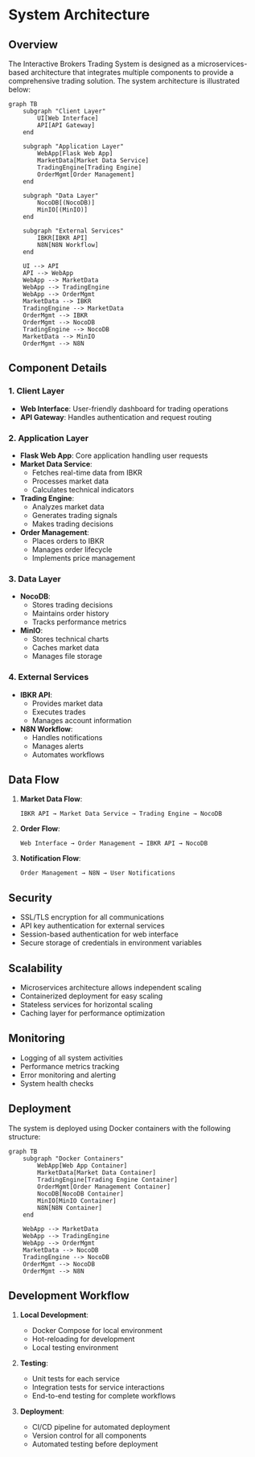 # System Architecture

## Overview

The Interactive Brokers Trading System is designed as a microservices-based architecture that integrates multiple components to provide a comprehensive trading solution. The system architecture is illustrated below:

```mermaid
graph TB
    subgraph "Client Layer"
        UI[Web Interface]
        API[API Gateway]
    end

    subgraph "Application Layer"
        WebApp[Flask Web App]
        MarketData[Market Data Service]
        TradingEngine[Trading Engine]
        OrderMgmt[Order Management]
    end

    subgraph "Data Layer"
        NocoDB[(NocoDB)]
        MinIO[(MinIO)]
    end

    subgraph "External Services"
        IBKR[IBKR API]
        N8N[N8N Workflow]
    end

    UI --> API
    API --> WebApp
    WebApp --> MarketData
    WebApp --> TradingEngine
    WebApp --> OrderMgmt
    MarketData --> IBKR
    TradingEngine --> MarketData
    OrderMgmt --> IBKR
    OrderMgmt --> NocoDB
    TradingEngine --> NocoDB
    MarketData --> MinIO
    OrderMgmt --> N8N
```

## Component Details

### 1. Client Layer
- **Web Interface**: User-friendly dashboard for trading operations
- **API Gateway**: Handles authentication and request routing

### 2. Application Layer
- **Flask Web App**: Core application handling user requests
- **Market Data Service**: 
  - Fetches real-time data from IBKR
  - Processes market data
  - Calculates technical indicators
- **Trading Engine**:
  - Analyzes market data
  - Generates trading signals
  - Makes trading decisions
- **Order Management**:
  - Places orders to IBKR
  - Manages order lifecycle
  - Implements price management

### 3. Data Layer
- **NocoDB**:
  - Stores trading decisions
  - Maintains order history
  - Tracks performance metrics
- **MinIO**:
  - Stores technical charts
  - Caches market data
  - Manages file storage

### 4. External Services
- **IBKR API**:
  - Provides market data
  - Executes trades
  - Manages account information
- **N8N Workflow**:
  - Handles notifications
  - Manages alerts
  - Automates workflows

## Data Flow

1. **Market Data Flow**:
   ```
   IBKR API → Market Data Service → Trading Engine → NocoDB
   ```

2. **Order Flow**:
   ```
   Web Interface → Order Management → IBKR API → NocoDB
   ```

3. **Notification Flow**:
   ```
   Order Management → N8N → User Notifications
   ```

## Security

- SSL/TLS encryption for all communications
- API key authentication for external services
- Session-based authentication for web interface
- Secure storage of credentials in environment variables

## Scalability

- Microservices architecture allows independent scaling
- Containerized deployment for easy scaling
- Stateless services for horizontal scaling
- Caching layer for performance optimization

## Monitoring

- Logging of all system activities
- Performance metrics tracking
- Error monitoring and alerting
- System health checks

## Deployment

The system is deployed using Docker containers with the following structure:

```mermaid
graph TB
    subgraph "Docker Containers"
        WebApp[Web App Container]
        MarketData[Market Data Container]
        TradingEngine[Trading Engine Container]
        OrderMgmt[Order Management Container]
        NocoDB[NocoDB Container]
        MinIO[MinIO Container]
        N8N[N8N Container]
    end

    WebApp --> MarketData
    WebApp --> TradingEngine
    WebApp --> OrderMgmt
    MarketData --> NocoDB
    TradingEngine --> NocoDB
    OrderMgmt --> NocoDB
    OrderMgmt --> N8N
```

## Development Workflow

1. **Local Development**:
   - Docker Compose for local environment
   - Hot-reloading for development
   - Local testing environment

2. **Testing**:
   - Unit tests for each service
   - Integration tests for service interactions
   - End-to-end testing for complete workflows

3. **Deployment**:
   - CI/CD pipeline for automated deployment
   - Version control for all components
   - Automated testing before deployment 